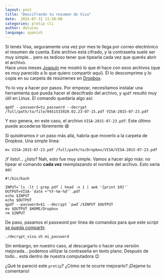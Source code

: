 ```yaml
---
layout: post
title: "Descifrando tu resumen de Visa"
date:  2015-07-31 11:30:00
categories: protip cli
author: delucas
language: spanish
---
```


Si tenés Visa, seguramente una vez por mes te llega por correo electrónico el resumen de cuenta. Este archivo está cifrado, y la contraseña suele ser muy simple... pero es tedioso tener que tipearla cada vez que querés abrir el archivo.  
Hace unos meses [Joaquín][wacko] me mostró lo que él hace con esos archivos (que es muy parecido a lo que quiero compartir aquí). Él lo descomprime y lo copia en su carpeta de resúmenes en [Dropbox][dropbox].

Yo lo voy a hacer por pasos. Por empezar, necesitamos instalar una herramienta que pueda hacer el descifrado del archivo, y `qpdf` resultó muy útil en Linux. El comando quedaría algo así:

    qpdf --password=tu_password --decrypt /full/path/to/file/0451533920.02.23-07-15.pdf VISA-2015-07-23.pdf

Y eso genera, en este caso, el archivo `VISA-2015-07-23.pdf`. Este último puede accederse libremente :smile:

Si quisiéramos ir un paso más allá, habría que moverlo a la carpeta de Dropbox. Una simple línea:

    mv VISA-2015-07-23.pdf /full/path/to/Dropbox/VISA/VISA-2015-07-23.pdf

¡Y listo!... ¿listo? Nah, esto fue muy simple. Vamos a hacer algo más: no tipear el comando **cada vez** reemplazando el nombre del archivo. Esto sería así:

    #!/bin/bash

    INPUT=`ls -lt | grep pdf | head -n 1 | awk '{print $9}'`
    OUTPUT=VISA-`date +"%Y-%m-%d"`.pdf
    echo $INPUT
    echo $OUTPUT
    qpdf --password=$1 --decrypt `pwd`/$INPUT $OUTPUT
    mv $OUTPUT $HOME/Dropbox
    rm $INPUT

De paso, pasamos el password por línea de comandos para que este script [se pueda compartir][gist].

    ./decrypt_visa.sh mi_password

Sin embargo, en nuestro caso, al descargarlo o hacer una versión mejorada... podemos utilizar la contraseña en texto plano. Después de todo... está dentro de nuestra computadora :wink:

¿Qué te pareció este `protip`? ¿Cómo se te ocurre mejorarlo? ¡Dejame tu comentario!

[wacko]: http://www.twitter.com/joaquinvicente
[dropbox]: http://www.dropbox.com
[gist]: https://gist.github.com/delucas/b669f527094815b6f114
